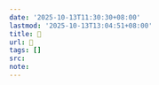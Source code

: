 ```yaml
---
date: '2025-10-13T11:30:30+08:00'
lastmod: '2025-10-13T13:04:51+08:00'
title: 󰦄
url: 󰦄
tags: []
src:
note:
---
```

